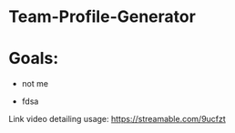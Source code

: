 # Team-Profile-Generator

# Goals:

- not me

* fdsa

Link video detailing usage:
https://streamable.com/9ucfzt

